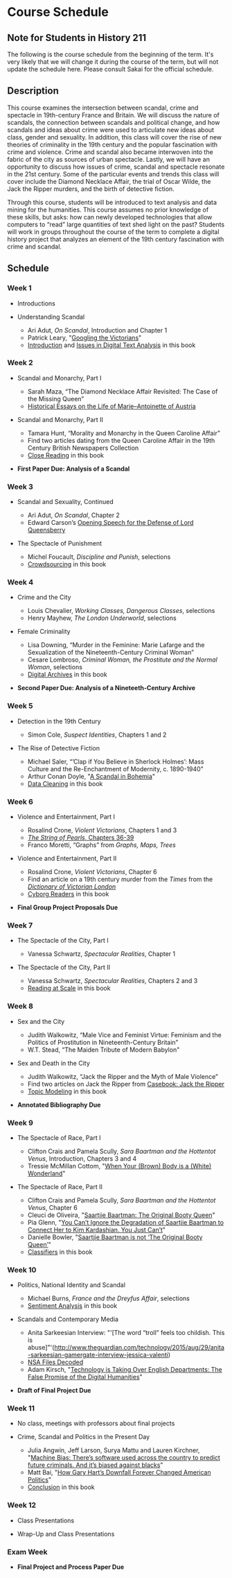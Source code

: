 # Course Schedule

## Note for Students in History 211

The following is the course schedule from the beginning of the term. It's very likely that we will change it during the course of the term, but will not update the schedule here. Please consult Sakai for the official schedule.

## Description

This course examines the intersection between scandal, crime and spectacle in 19th-century France and Britain. We will discuss the nature of scandals, the connection between scandals and political change, and how scandals and ideas about crime were used to articulate new ideas about class, gender and sexuality. In addition, this class will cover the rise of new theories of criminality in the 19th century and the popular fascination with crime and violence. Crime and scandal also became interwoven into the fabric of the city as sources of urban spectacle. Lastly, we will have an opportunity to discuss how issues of crime, scandal and spectacle resonate in the 21st century. Some of the particular events and trends this class will cover include the Diamond Necklace Affair, the trial of Oscar Wilde, the Jack the Ripper murders, and the birth of detective fiction.

Through this course, students will be introduced to text analysis and data mining for the humanities. This course assumes no prior knowledge of these skills, but asks: how can newly developed technologies that allow computers to “read” large quantities of text shed light on the past? Students will work in groups throughout the course of the term to complete a digital history project that analyzes an element of the 19th century fascination with crime and scandal.

## Schedule

### Week 1

* Introductions

* Understanding Scandal
  * Ari Adut, _On Scandal_, Introduction and Chapter 1
  * Patrick Leary, "[Googling the Victorians](http://www.victorianresearch.org/googling.pdf)"
  * [Introduction](/introduction.md) and [Issues in Digital Text Analysis](/issues-in-digital-text-analysis.md) in this book

### Week 2

* Scandal and Monarchy, Part I
  * Sarah Maza, “The Diamond Necklace Affair Revisited: The Case of the Missing Queen” 
  * [Historical Essays on the Life of Marie–Antoinette of Austria](http://chnm.gmu.edu/revolution/d/262/)


* Scandal and Monarchy, Part II 
  * Tamara Hunt, “Morality and Monarchy in the Queen Caroline Affair” 
  * Find two articles dating from the Queen Caroline Affair in the 19th Century British Newspapers Collection 
  * [Close Reading](/close-reading.md) in this book

* **First Paper Due: Analysis of a Scandal**

### Week 3

* Scandal and Sexuality, Continued 
  * Ari Adut, _On Scandal_, Chapter 2 
  * Edward Carson’s [Opening Speech for the Defense of Lord Queensberry](http://law2.umkc.edu/faculty/projects/ftrials/wilde/defenopening.htm)


* The Spectacle of Punishment 
  * Michel Foucault, _Discipline and Punish_, selections 
  * [Crowdsourcing](/crowdsourcing.md) in this book

### Week 4

* Crime and the City 
  * Louis Chevalier, _Working Classes, Dangerous Classes_, selections 
  * Henry Mayhew, _The London Underworld_, selections


* Female Criminality 
  * Lisa Downing, “Murder in the Feminine: Marie Lafarge and the Sexualization of the Nineteenth-Century Criminal Woman” 
  * Cesare Lombroso, _Criminal Woman, the Prostitute and the Normal Woman_, selections 
  * [Digital Archives](/archives.md) in this book

* **Second Paper Due: Analysis of a Nineteeth-Century Archive**

### Week 5

* Detection in the 19th Century 
  * Simon Cole, _Suspect Identities_, Chapters 1 and 2


* The Rise of Detective Fiction 
  * Michael Saler, “’Clap if You Believe in Sherlock Holmes’: Mass Culture and the Re-Enchantment of Modernity, c. 1890-1940" 
  * Arthur Conan Doyle, "[A Scandal in Bohemia](http://www.gutenberg.org/files/1661/1661-h/1661-h.htm#)"
  * [Data Cleaning](/data-cleaning.md) in this book

### Week 6

* Violence and Entertainment, Part I 
  * Rosalind Crone, _Violent Victorians_, Chapters 1 and 3 
  * [_The String of Pearls_, Chapters 36-39](http://www.victorianlondon.org/mysteries/sweeney_todd-00.htm) 
  * Franco Moretti, “Graphs” from _Graphs, Maps, Trees_


* Violence and Entertainment, Part II 
  * Rosalind Crone, _Violent Victorians_, Chapter 6 
  * Find an article on a 19th century murder from the _Times_ from the [_Dictionary of Victorian London_](http://www.victorianlondon.org/index-2012.htm) 
  * [Cyborg Readers](cyborg-readers.md) in this book

* **Final Group Project Proposals Due**

### Week 7

* The Spectacle of the City, Part I 
  * Vanessa Schwartz, _Spectacular Realities_, Chapter 1


* The Spectacle of the City, Part II 
  * Vanessa Schwartz, _Spectacular Realities_, Chapters 2 and 3 
  * [Reading at Scale](/reading-at-scale.md) in this book

### Week 8

* Sex and the City 
  * Judith Walkowitz, “Male Vice and Feminist Virtue: Feminism and the Politics of Prostitution in Nineteenth-Century Britain” 
  * W.T. Stead, “The Maiden Tribute of Modern Babylon"


* Sex and Death in the City 
  * Judith Walkowitz, “Jack the Ripper and the Myth of Male Violence” 
  * Find two articles on Jack the Ripper from [Casebook: Jack the Ripper](http://www.casebook.org/press_reports/) 
  * [Topic Modeling](/topic-modeling.md) in this book

* **Annotated Bibliography Due**

### Week 9

* The Spectacle of Race, Part I 
  * Clifton Crais and Pamela Scully, _Sara Baartman and the Hottentot Venus_, Introduction, Chapters 3 and 4 
  * Tressie McMillan Cottom, "[When Your (Brown) Body is a (White) Wonderland](http://tressiemc.com/2013/08/27/when-your-brown-body-is-a-white-wonderland/)"


* The Spectacle of Race, Part II 
  * Clifton Crais and Pamela Scully, _Sara Baartman and the Hottentot Venus_, Chapter 6 
  * Cleuci de Oliveira, "[Saartjie Baartman: The Original Booty Queen](http://jezebel.com/saartje-baartman-the-original-booty-queen-1658569879)" 
  * Pia Glenn, "[You Can’t Ignore the Degradation of Saartjie Baartman to Connect Her to Kim Kardashian. You Just Can’t](http://www.xojane.com/issues/saartjie-baartman-kim-kardashian)" 
  * Danielle Bowler, "[Saartjie Baartman is not ‘The Original Booty Queen’](http://ewn.co.za/2014/11/17/OPINION-Danielle-Bowler-Saartjie-Baartman-is-not-the-original-booty-queen)" 
  * [Classifiers](/classifiers.md) in this book

### Week 10

* Politics, National Identity and Scandal 
  * Michael Burns, _France and the Dreyfus Affair_, selections 
  * [Sentiment Analysis](/sentiment-analysis.md) in this book


* Scandals and Contemporary Media 
  * Anita Sarkeesian Interview: "'[The word “troll” feels too childish. This is abuse]"'(http://www.theguardian.com/technology/2015/aug/29/anita-sarkeesian-gamergate-interview-jessica-valenti) 
  * [NSA Files Decoded](http://www.theguardian.com/world/interactive/2013/nov/01/snowden-nsa-files-surveillance-revelations-decoded) 
  * Adam Kirsch, "[Technology is Taking Over English Departments: The False Promise of the Digital Humanities](https://newrepublic.com/article/117428/limits-digital-humanities-adam-kirsch)"

* **Draft of Final Project Due**

### Week 11

* No class, meetings with professors about final projects

* Crime, Scandal and Politics in the Present Day 
  * Julia Angwin, Jeff Larson, Surya Mattu and Lauren Kirchner, "[Machine Bias: There’s software used across the country to predict future criminals. And it’s biased against blacks](https://www.propublica.org/article/machine-bias-risk-assessments-in-criminal-sentencing)" 
  * Matt Bai, "[How Gary Hart’s Downfall Forever Changed American Politics](http://www.nytimes.com/2014/09/21/magazine/how-gary-harts-downfall-forever-changed-american-politics.html)" 
  * [Conclusion](/conclusion.md) in this book


### Week 12

* Class Presentations

* Wrap-Up and Class Presentations

### Exam Week

* **Final Project and Process Paper Due**
